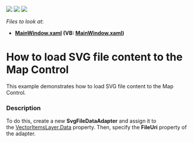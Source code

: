 <!-- default badges list -->
![](https://img.shields.io/endpoint?url=https://codecentral.devexpress.com/api/v1/VersionRange/128571644/22.2.2%2B)
[![](https://img.shields.io/badge/Open_in_DevExpress_Support_Center-FF7200?style=flat-square&logo=DevExpress&logoColor=white)](https://supportcenter.devexpress.com/ticket/details/T312555)
[![](https://img.shields.io/badge/📖_How_to_use_DevExpress_Examples-e9f6fc?style=flat-square)](https://docs.devexpress.com/GeneralInformation/403183)
<!-- default badges end -->
<!-- default file list -->
*Files to look at*:

* **[MainWindow.xaml](./CS/SvgDataAdapterSample/MainWindow.xaml) (VB: [MainWindow.xaml](./VB/SvgDataAdapterSample/MainWindow.xaml))**
<!-- default file list end -->
# How to load SVG file content to the Map Control


This example demonstrates how to load SVG file content to the Map Control.


<h3>Description</h3>

To do this, create a new <strong>SvgFileDataAdapter</strong> and assign it to the&nbsp;<a href="https://documentation.devexpress.com/#WPF/DevExpressXpfMapVectorLayer_Datatopic">VectorItemsLayer.Data</a>&nbsp;property. Then, specify the <strong>FileUri</strong> property of the adapter.

<br/>


